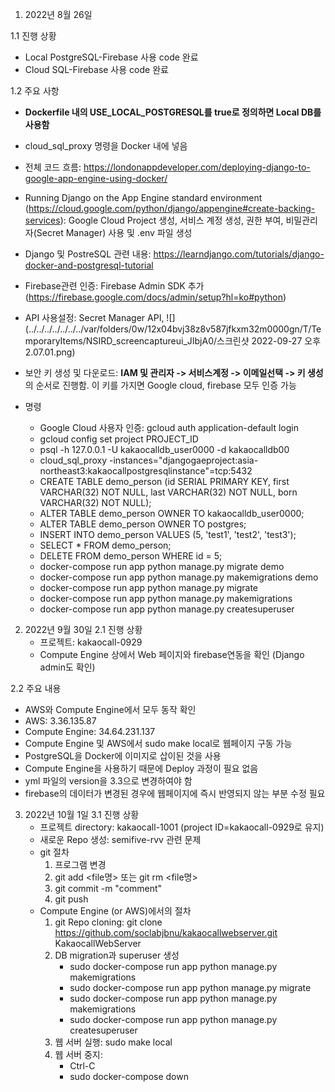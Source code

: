 1. 2022년 8월 26일

1.1 진행 상황
  - Local PostgreSQL-Firebase 사용 code 완료
  - Cloud SQL-Firebase 사용 code 완료

1.2 주요 사항
  - **Dockerfile 내의 USE_LOCAL_POSTGRESQL를 true로 정의하면 Local DB를 사용함**
  - cloud_sql_proxy 명령을 Docker 내에 넣음
  - 전체 코드 흐름: https://londonappdeveloper.com/deploying-django-to-google-app-engine-using-docker/
  - Running Django on the App Engine standard environment (https://cloud.google.com/python/django/appengine#create-backing-services): Google Cloud Project 생성, 서비스 계정 생성, 권한 부여, 비밀관리자(Secret Manager) 사용 및 .env 파일 생성
  - Django 및 PostreSQL 관련 내용: https://learndjango.com/tutorials/django-docker-and-postgresql-tutorial
  - Firebase관련 인증: Firebase Admin SDK 추가 (https://firebase.google.com/docs/admin/setup?hl=ko#python)
  - API 사용설정: Secret Manager API, 
![](../../../../../../../var/folders/0w/12x04bvj38z8v587jfkxm32m0000gn/T/TemporaryItems/NSIRD_screencaptureui_JIbjA0/스크린샷 2022-09-27 오후 2.07.01.png)


  - 보안 키 생성 및 다운로드: **IAM 및 관리자 -> 서비스계정 -> 이메일선택 -> 키 생성**의 순서로 진행함. 이 키를 가지면 Google cloud, firebase 모두 인증 가능
  - 명령
    - Google Cloud 사용자 인증: gcloud auth application-default login
    - gcloud config set project PROJECT_ID
    - psql -h 127.0.0.1 -U kakaocalldb_user0000 -d kakaocalldb00
    - cloud_sql_proxy -instances="djangogaeproject:asia-northeast3:kakaocallpostgresqlinstance"=tcp:5432
    - CREATE TABLE demo_person (id SERIAL PRIMARY KEY, first VARCHAR(32) NOT NULL, last VARCHAR(32) NOT NULL, born VARCHAR(32) NOT NULL);
    - ALTER TABLE demo_person OWNER TO kakaocalldb_user0000;
    - ALTER TABLE demo_person OWNER TO postgres;
    - INSERT INTO demo_person VALUES (5, 'test1', 'test2', 'test3');
    - SELECT * FROM demo_person;
    - DELETE FROM demo_person WHERE id = 5;
    - docker-compose run app python manage.py migrate demo
    - docker-compose run app python manage.py makemigrations demo
    - docker-compose run app python manage.py migrate
    - docker-compose run app python manage.py makemigrations
    - docker-compose run app python manage.py createsuperuser


2. 2022년 9월 30일
2.1 진행 상황
   - 프로젝트: kakaocall-0929
   - Compute Engine 상에서 Web 페이지와 firebase연동을 확인 (Django admin도 확인)

2.2 주요 내용
  - AWS와 Compute Engine에서 모두 동작 확인 
  - AWS: 3.36.135.87
  - Compute Engine: 34.64.231.137
  - Compute Engine 및 AWS에서 sudo make local로 웹페이지 구동 가능
  - PostgreSQL을 Docker에 이미지로 삽이된 것을 사용 
  - Compute Engine을 사용하기 때문에 Deploy 과정이 필요 없음
  - yml 파일의 version을 3.3으로 변경하여야 함
  - firebase의 데이터가 변경된 경우에 웹페이지에 즉시 반영되지 않는 부분 수정 필요

3. 2022년 10월 1일
3.1 진행 상황
   - 프로젝트 directory: kakaocall-1001 (project ID=kakaocall-0929로 유지) 
   - 새로운 Repo 생성: semifive-rvv 관련 문제
   - git 절차
     1) 프로그램 변경
     2) git add <file명> 또는 git rm <file명>
     3) git commit -m "comment"
     4) git push
   - Compute Engine (or AWS)에서의 절차
     1) git Repo cloning: git clone https://github.com/soclabjbnu/kakaocallwebserver.git KakaocallWebServer
     2) DB migration과 superuser 생성
        - sudo docker-compose run app python manage.py makemigrations
        - sudo docker-compose run app python manage.py migrate
        - sudo docker-compose run app python manage.py makemigrations
        - sudo docker-compose run app python manage.py createsuperuser
     3) 웹 서버 실행: sudo make local
     4) 웹 서버 중지:
        - Ctrl-C
        - sudo docker-compose down
